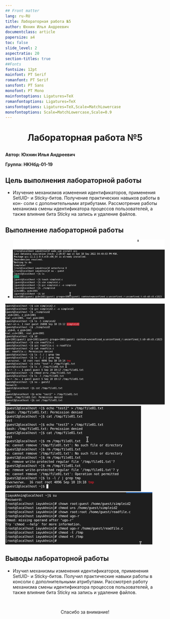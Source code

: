 ```yaml
---
## Front matter
lang: ru-RU
title: Лабораторная работа №5
author: Юхнин Илья Андреевич
documentclass: article
papersize: a4
toc: false
slide_level: 2
aspectratio: 20
section-titles: true
##Fonts
fontsize: 12pt
mainfont: PT Serif
romanfont: PT Serif
sansfont: PT Sans
monofont: PT Mono
mainfontoptions: Ligatures=TeX
romanfontoptions: Ligatures=TeX
sansfontoptions: Ligatures=TeX,Scale=MatchLowercase
monofontoptions: Scale=MatchLowercase,Scale=0.9
---
```








# <p style="text-align: center;">Лабораторная работа №5</p>



**Автор: Юхнин Илья Андреевич**

**Группа: НКНбд-01-19**

<div style="page-break-after: always;">

## Цель выполнения лабораторной работы

- Изучение механизмов изменения идентификаторов, применения
    SetUID- и Sticky-битов. Получение практических навыков работы в кон-
    соли с дополнительными атрибутами. Рассмотрение работы механизма
    смены идентификатора процессов пользователей, а также влияние бита
    Sticky на запись и удаление файлов.

    </div>


## Выполнение лабораторной работы

- <img src="img/1.PNG" alt="Информация"/>

<img src="img/2.PNG" alt="Информация 2"  />

<img src="img/3.PNG" alt="Раб"/>

<img src="img/4.PNG" alt="Раб"/>

</div>

<div style="page-break-after: always;">

## Выводы лабораторной работы

- Изучил механизмы изменения идентификаторов, применения SetUID- и  Sticky-битов. Получил практические навыки работы в консоли с  дополнительными атрибутами. Рассмотрел работу механизма смены  идентификатора процессов пользователей, а также влияние бита Sticky на  запись и удаление файлов.

</div>

<div style="page-break-after: always;">

​    

<p style="text-align: center;"> Спасибо за внимание!</p></div>

